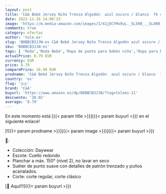 ```yaml
---
layout: post
title: 'C&A Bebé Jersey Niño Trenza Algodón  azul oscuro / blanco  74 cm'
date: 2022-11-26 14:09:23
image: 'https://m.media-amazon.com/images/I/41jDCYMx9uL._SL500_._SL400_.jpg'
comments: true
category: ofertas
author: 'tole.es'
slug: 'B0BBCB3JJW-es C&A Bebé Jersey Niño Trenza Algodón azul oscuro / blanco...'
sku: 'B0BBCB3JJW-es'
tags: [ 'Moda','Moda Bebé','Ropa de punto para bebés niño','Ropa para bebés','Ropa para bebés niño','bebé','c&a','🇪🇸', ]
actualPrice: 8.79 EUR
currency: EUR
price: 8.79
comparePrice: 10.99 EUR
prodname: 'C&A Bebé Jersey Niño Trenza Algodón  azul oscuro / blanco  74 cm'
country: 'es'
flag: '🇪🇸'
brand: 'C&A'
buyurl: 'https://www.amazon.es/dp/B0BBCB3JJW/?tag=tolees-21'
descuento: '20.02'
average: '8.79'
---
```


En este momento está [{{< param title >}}]({{< param buyurl >}}) en el siguiente enlace!

[![{{< param prodname >}}]({{< param image >}})]({{< param buyurl >}})

🔎:

- Colección: Daywear
- Escote: Cuello redondo
- Planchar a máx. 150° (nivel 2), no lavar en seco
- Suéter de punto suave con detalles de patrón trenzado y puños acanalados.
- Corte: corte regular, corte clásico

[🛒 Aquí!!!]({{< param buyurl >}})
